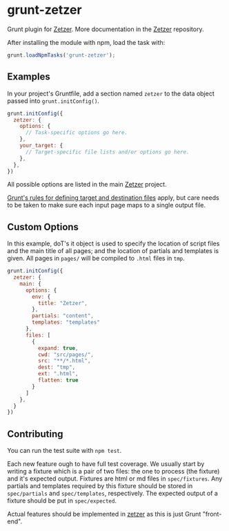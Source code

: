 # grunt-zetzer

Grunt plugin for [Zetzer][zetzer]. More documentation in the
[Zetzer][zetzer] repository.

After installing the module with npm, load the task with:

```js
grunt.loadNpmTasks('grunt-zetzer');
```

## Examples

In your project's Gruntfile, add a section named `zetzer` to the data object passed into `grunt.initConfig()`.

```js
grunt.initConfig({
  zetzer: {
    options: {
      // Task-specific options go here.
    },
    your_target: {
      // Target-specific file lists and/or options go here.
    },
  },
})
```

All possible options are listed in the main [Zetzer][zetzer] project.

[Grunt's rules for defining target and destination
files](https://github.com/gruntjs/grunt/wiki/Configuring-tasks#files)
apply, but care needs to be taken to make sure each input page maps to
a single output file.

## Custom Options

In this example, doT's it object is used to specify the location of
script files and the main title of all pages; and the location of
partials and templates is given. All pages in `pages/` will be
compiled to `.html` files in `tmp`.

```js
grunt.initConfig({
  zetzer: {
    main: {
      options: {
        env: {
          title: "Zetzer",
        },
        partials: "content",
        templates: "templates"
      },
      files: [
        {
          expand: true,
          cwd: "src/pages/",
          src: "**/*.html",
          dest: "tmp",
          ext: ".html",
          flatten: true
        }
      ]
    },
  }
})
```

## Contributing

You can run the test suite with `npm test`.

Each new feature ough to have full test coverage. We usually start by
writing a fixture which is a pair of two files: the one to process
(the fixture) and it's expected output. Fixtures are html or md files
in `spec/fixtures`. Any partials and templates required by this
fixture should be stored in `spec/partials` and `spec/templates`,
respectively. The expected output of a fixture should be put in
`spec/expected`.

Actual features should be implemented in [zetzer] as this is just
Grunt "front-end".

[zetzer]: https://github.com/brainshave/zetzer